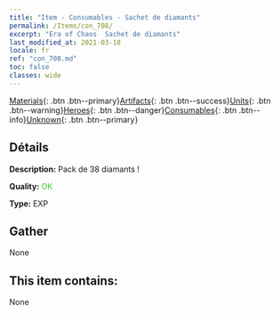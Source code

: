 ```yaml
---
title: "Item - Consumables - Sachet de diamants"
permalink: /Items/con_708/
excerpt: "Era of Chaos  Sachet de diamants"
last_modified_at: 2021-03-18
locale: fr
ref: "con_708.md"
toc: false
classes: wide
---
```

 [Materials](/fr/Items/){: .btn .btn--primary}[Artifacts](/fr/Items/Artifacts/){: .btn .btn--success}[Units](/fr/Items/Units/){: .btn .btn--warning}[Heroes](/fr/Items/Heroes/){: .btn .btn--danger}[Consumables](/fr/Items/Consumables/){: .btn .btn--info}[Unknown](/fr/Items/Unknown/){: .btn .btn--primary}

## Détails
 **Description:** Pack de 38 diamants !

 **Quality:** <span style="color: #32CD32">OK</span>

 **Type:** EXP

## Gather

  None

## This item contains:

  None

